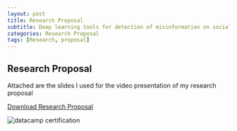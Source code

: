 ```yaml
---
layout: post
title: Research Proposal
subtitle: Deep learning tools for detection of misinformation on social media
categories: Research Proposal
tags: [Research, proposal]
---
```


## Research Proposal

Attached are the slides I used for the video presentation of my research proposal

[Download Research Proposal](/assets/js/misinformation%20detection%20on%20social%20media%20platforms_06.10.2025.pptx)

![datacamp certification](/assets/images/banners/datacamp_certificate_dummy.jpg)
